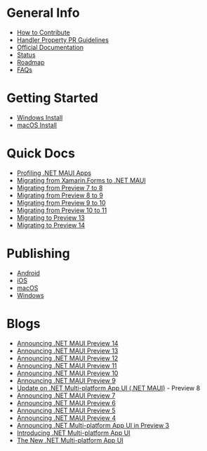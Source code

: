 General Info
========
- [How to Contribute](https://github.com/dotnet/maui/blob/main/.github/CONTRIBUTING.md)
- [Handler Property PR Guidelines](https://github.com/dotnet/maui/wiki/Handler-Property-PR-Guidelines)
- [Official Documentation](https://docs.microsoft.com/dotnet/maui/)
- [Status](https://github.com/dotnet/maui/wiki/Status)
- [Roadmap](https://github.com/dotnet/maui/wiki/Roadmap)
- [FAQs](https://github.com/dotnet/maui/wiki/faqs)

Getting Started
========
- [Windows Install](https://docs.microsoft.com/en-us/dotnet/maui/get-started/installation)
- [macOS Install](https://github.com/dotnet/maui/wiki/macOS-Install)

Quick Docs
========
- [Profiling .NET MAUI Apps](https://github.com/dotnet/maui/wiki/Profiling-.NET-MAUI-Apps)
- [Migrating from Xamarin.Forms to .NET MAUI](https://github.com/dotnet/maui/wiki/Migrating-from-Xamarin.Forms-(Preview))
- [Migrating from Preview 7 to 8](https://github.com/dotnet/maui/wiki/Migrating-from-Preview-7-to-8)
- [Migrating from Preview 8 to 9](https://github.com/dotnet/maui/wiki/Migrating-from-Preview-8-to-9)
- [Migrating from Preview 9 to 10](https://github.com/dotnet/maui/wiki/Migrating-from-Preview-9-to-10)
- [Migrating from Preview 10 to 11](https://github.com/dotnet/maui/wiki/Migrating-from-Preview-10-to-11)
- [Migrating to Preview 13](https://github.com/dotnet/maui/wiki/Migrating-to-Preview-13)
- [Migrating to Preview 14](https://github.com/dotnet/maui/wiki/Migrating-to-Preview-14)

Publishing
========
- [Android](https://github.com/dotnet/maui/issues/4377)
- [iOS](https://github.com/dotnet/maui/issues/4397)
- [macOS](https://github.com/dotnet/maui/issues/5399)
- [Windows](https://github.com/dotnet/maui/issues/4329)

Blogs
========
- [Announcing .NET MAUI Preview 14](https://devblogs.microsoft.com/dotnet/dotnet-maui-preview-14/)
- [Announcing .NET MAUI Preview 13](https://devblogs.microsoft.com/dotnet/announcing-net-maui-preview-13/)
- [Announcing .NET MAUI Preview 12](https://devblogs.microsoft.com/dotnet/announcing-net-maui-preview-12/)
- [Announcing .NET MAUI Preview 11](https://devblogs.microsoft.com/dotnet/announcing-dotnet-maui-preview-11/)
- [Announcing .NET MAUI Preview 10](https://devblogs.microsoft.com/dotnet/announcing-net-maui-preview-10/)
- [Announcing .NET MAUI Preview 9](https://devblogs.microsoft.com/dotnet/announcing-net-maui-preview-9/)
- [Update on .NET Multi-platform App UI (.NET MAUI)](https://aka.ms/maui-update) - Preview 8
- [Announcing .NET MAUI Preview 7](https://devblogs.microsoft.com/dotnet/announcing-net-maui-preview-7/)
- [Announcing .NET MAUI Preview 6](https://devblogs.microsoft.com/dotnet/announcing-net-maui-preview-6/)
- [Announcing .NET MAUI Preview 5](https://devblogs.microsoft.com/dotnet/announcing-net-maui-preview-5/)
- [Announcing .NET MAUI Preview 4](https://devblogs.microsoft.com/dotnet/announcing-net-maui-preview-4/)
- [Announcing .NET Multi-platform App UI in Preview 3](https://devblogs.microsoft.com/dotnet/announcing-net-multi-platform-app-ui-preview-3/)
- [Introducing .NET Multi-platform App UI](https://devblogs.microsoft.com/dotnet/introducing-net-multi-platform-app-ui/)
- [The New .NET Multi-platform App UI](https://devblogs.microsoft.com/xamarin/the-new-net-multi-platform-app-ui-maui/)